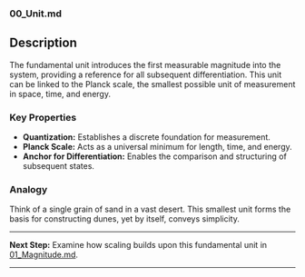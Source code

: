 ### 00_Unit.md

## Description
The fundamental unit introduces the first measurable magnitude into the system, providing a reference for all subsequent differentiation. This unit can be linked to the Planck scale, the smallest possible unit of measurement in space, time, and energy.

### Key Properties
- **Quantization:** Establishes a discrete foundation for measurement.
- **Planck Scale:** Acts as a universal minimum for length, time, and energy.
- **Anchor for Differentiation:** Enables the comparison and structuring of subsequent states.

### Analogy
Think of a single grain of sand in a vast desert. This smallest unit forms the basis for constructing dunes, yet by itself, conveys simplicity.

---

**Next Step:** Examine how scaling builds upon this fundamental unit in [01_Magnitude.md](01_Magnitude.md).

---
